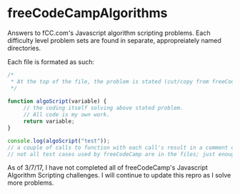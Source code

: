 # freeCodeCampAlgorithms

Answers to fCC.com's Javascript algorithm scripting problems. Each difficulty level problem sets are found in separate, appropreiately named directories.

Each file is formated as such:
```javascript
/*
 * At the top of the file, the problem is stated (cut/copy from freeCodeCamp).
 */
 
function algoScript(variable) {
     // the coding itself solving above stated problem.
     // All code is my own work.
     return variable;
}

console.log(algoScript("test"));
// a couple of calls to function with each call's result in a comment directly below
// not all test cases used by freeCodeCamp are in the files; just enough to get the gist
```

As of 3/7/17, I have not completed all of freeCodeCamp's Javascript Algorithm Scripting challenges. I will continue to update this repro as I solve more problems.
